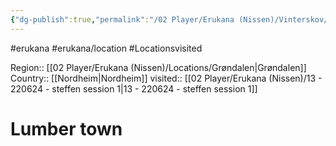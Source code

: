 ```yaml
---
{"dg-publish":true,"permalink":"/02 Player/Erukana (Nissen)/Vinterskov/"}
---
```


#erukana #erukana/location #Locationsvisited 

Region:: [[02 Player/Erukana (Nissen)/Locations/Grøndalen\|Grøndalen]]
Country:: [[Nordheim\|Nordheim]]
visited:: [[02 Player/Erukana (Nissen)/13 - 220624 - steffen session 1\|13 - 220624 - steffen session 1]]
# Lumber town 
